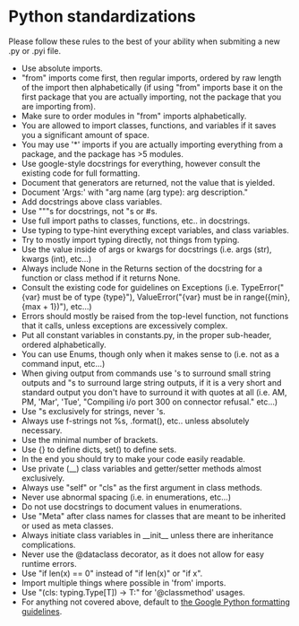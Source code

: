 # Python standardizations

Please follow these rules to the best of your ability when submiting a new .py or .pyi file.

* Use absolute imports.
* "from" imports come first, then regular imports, ordered by raw length of the import then alphabetically (if using "from" imports base it on the first package that you are actually importing, not the package that you are importing from).
* Make sure to order modules in "from" imports alphabetically.
* You are allowed to import classes, functions, and variables if it saves you a significant amount of space.
* You may use '*' imports if you are actually importing everything from a package, and the package has >5 modules.
* Use google-style docstrings for everything, however consult the existing code for full formatting.
* Document that generators are returned, not the value that is yielded.
* Document 'Args:' with "arg name (arg type): arg description."
* Add docstrings above class variables.
* Use """s for docstrings, not "s or #s.
* Use full import paths to classes, functions, etc.. in docstrings.
* Use typing to type-hint everything except variables, and class variables.
* Try to mostly import typing directly, not things from typing.
* Use the value inside of args or kwargs for docstrings (i.e. args (str), kwargs (int), etc...)
* Always include None in the Returns section of the docstring for a function or class method if it returns None.
* Consult the existing code for guidelines on Exceptions (i.e. TypeError("{var} must be of type {type}"), ValueError("{var} must be in range({min}, {max + 1})"), etc...)
* Errors should mostly be raised from the top-level function, not functions that it calls, unless exceptions are excessively complex.
* Put all constant variables in constants.py, in the proper sub-header, ordered alphabetically.
* You can use Enums, though only when it makes sense to (i.e. not as a command input, etc...)
* When giving output from commands use 's to surround small string outputs and "s to surround large string outputs, if it is a very short and standard output you don't have to surround it with quotes at all (i.e. AM, PM, 'Mar', 'Tue', "Compiling i/o port 300 on connector refusal." etc...)
* Use "s exclusively for strings, never 's.
* Always use f-strings not %s, .format(), etc.. unless absolutely necessary.
* Use the minimal number of brackets.
* Use {} to define dicts, set() to define sets.
* In the end you should try to make your code easily readable.
* Use private (\_\_) class variables and getter/setter methods almost exclusively.
* Always use "self" or "cls" as the first argument in class methods.
* Never use abnormal spacing (i.e. in enumerations, etc...)
* Do not use docstrings to document values in enumerations.
* Use "Meta" after class names for classes that are meant to be inherited or used as meta classes.
* Always initiate class variables in \_\_init\_\_ unless there are inheritance complications.
* Never use the @dataclass decorator, as it does not allow for easy runtime errors.
* Use "if len(x) == 0" instead of "if len(x)" or "if x".
* Import multiple things where possible in 'from' imports.
* Use "(cls: typing.Type\[T\]) -> T:" for '\@classmethod' usages.
* For anything not covered above, default to [the Google Python formatting guidelines](https://google.github.io/styleguide/pyguide.html).
